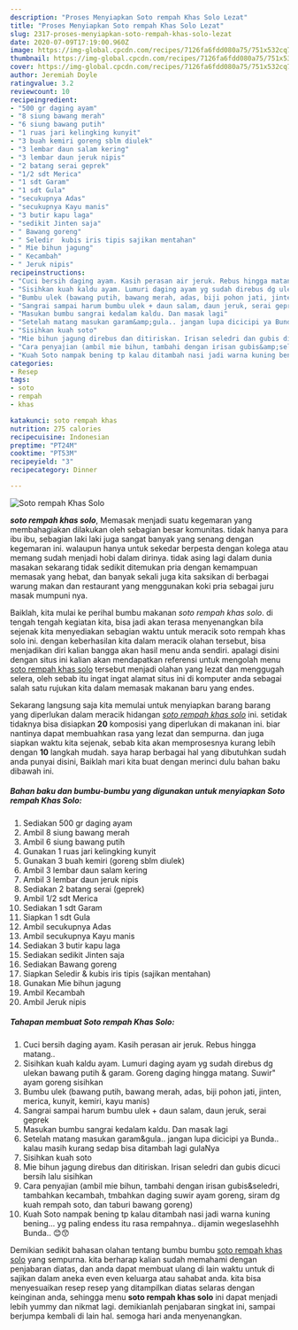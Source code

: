 ```yaml
---
description: "Proses Menyiapkan Soto rempah Khas Solo Lezat"
title: "Proses Menyiapkan Soto rempah Khas Solo Lezat"
slug: 2317-proses-menyiapkan-soto-rempah-khas-solo-lezat
date: 2020-07-09T17:19:00.960Z
image: https://img-global.cpcdn.com/recipes/7126fa6fdd080a75/751x532cq70/soto-rempah-khas-solo-foto-resep-utama.jpg
thumbnail: https://img-global.cpcdn.com/recipes/7126fa6fdd080a75/751x532cq70/soto-rempah-khas-solo-foto-resep-utama.jpg
cover: https://img-global.cpcdn.com/recipes/7126fa6fdd080a75/751x532cq70/soto-rempah-khas-solo-foto-resep-utama.jpg
author: Jeremiah Doyle
ratingvalue: 3.2
reviewcount: 10
recipeingredient:
- "500 gr daging ayam"
- "8 siung bawang merah"
- "6 siung bawang putih"
- "1 ruas jari kelingking kunyit"
- "3 buah kemiri goreng sblm diulek"
- "3 lembar daun salam kering"
- "3 lembar daun jeruk nipis"
- "2 batang serai geprek"
- "1/2 sdt Merica"
- "1 sdt Garam"
- "1 sdt Gula"
- "secukupnya Adas"
- "secukupnya Kayu manis"
- "3 butir kapu laga"
- "sedikit Jinten saja"
- " Bawang goreng"
- " Seledir  kubis iris tipis sajikan mentahan"
- " Mie bihun jagung"
- " Kecambah"
- " Jeruk nipis"
recipeinstructions:
- "Cuci bersih daging ayam. Kasih perasan air jeruk. Rebus hingga matang.."
- "Sisihkan kuah kaldu ayam. Lumuri daging ayam yg sudah direbus dg ulekan bawang putih &amp; garam. Goreng daging hingga matang. Suwir&#34; ayam goreng sisihkan"
- "Bumbu ulek (bawang putih, bawang merah, adas, biji pohon jati, jinten, merica, kunyit, kemiri, kayu manis)"
- "Sangrai sampai harum bumbu ulek + daun salam, daun jeruk, serai geprek"
- "Masukan bumbu sangrai kedalam kaldu. Dan masak lagi"
- "Setelah matang masukan garam&amp;gula.. jangan lupa dicicipi ya Bunda.. kalau masih kurang sedap bisa ditambah lagi gulaNya"
- "Sisihkan kuah soto"
- "Mie bihun jagung direbus dan ditiriskan. Irisan seledri dan gubis dicuci bersih lalu sisihkan"
- "Cara penyajian (ambil mie bihun, tambahi dengan irisan gubis&amp;seledri, tambahkan kecambah, tmbahkan daging suwir ayam goreng, siram dg kuah rempah soto, dan taburi bawang goreng)"
- "Kuah Soto nampak bening tp kalau ditambah nasi jadi warna kuning bening... yg paling endess itu rasa rempahnya.. dijamin wegeslasehhh Bunda.. 😊😙"
categories:
- Resep
tags:
- soto
- rempah
- khas

katakunci: soto rempah khas 
nutrition: 275 calories
recipecuisine: Indonesian
preptime: "PT24M"
cooktime: "PT53M"
recipeyield: "3"
recipecategory: Dinner

---
```



![Soto rempah Khas Solo](https://img-global.cpcdn.com/recipes/7126fa6fdd080a75/751x532cq70/soto-rempah-khas-solo-foto-resep-utama.jpg)

<b><i>soto rempah khas solo</i></b>, Memasak menjadi suatu kegemaran yang membahagiakan dilakukan oleh sebagian besar komunitas. tidak hanya para ibu ibu, sebagian laki laki juga sangat banyak yang senang dengan kegemaran ini. walaupun hanya untuk sekedar berpesta dengan kolega atau memang sudah menjadi hobi dalam dirinya. tidak asing lagi dalam dunia masakan sekarang tidak sedikit ditemukan pria dengan kemampuan memasak yang hebat, dan banyak sekali juga kita saksikan di berbagai warung makan dan restaurant yang menggunakan koki pria sebagai juru masak mumpuni nya.



Baiklah, kita mulai ke perihal bumbu makanan <i>soto rempah khas solo</i>. di tengah tengah kegiatan kita, bisa jadi akan terasa menyenangkan bila sejenak kita menyediakan sebagian waktu untuk meracik soto rempah khas solo ini. dengan keberhasilan kita dalam meracik olahan tersebut, bisa menjadikan diri kalian bangga akan hasil menu anda sendiri. apalagi disini dengan situs ini kalian akan mendapatkan referensi untuk mengolah menu <u>soto rempah khas solo</u> tersebut menjadi olahan yang lezat dan menggugah selera, oleh sebab itu ingat ingat alamat situs ini di komputer anda sebagai salah satu rujukan kita dalam memasak makanan baru yang endes.


Sekarang langsung saja kita memulai untuk menyiapkan barang barang yang diperlukan dalam meracik hidangan <u><i>soto rempah khas solo</i></u> ini. setidak tidaknya bisa disiapkan <b>20</b> komposisi yang diperlukan di makanan ini. biar nantinya dapat membuahkan rasa yang lezat dan sempurna. dan juga siapkan waktu kita sejenak, sebab kita akan memprosesnya kurang lebih dengan <b>10</b> langkah mudah. saya harap berbagai hal yang dibutuhkan sudah anda punyai disini, Baiklah mari kita buat dengan merinci dulu bahan baku dibawah ini.

<!--inarticleads1-->

##### Bahan baku dan bumbu-bumbu yang digunakan untuk menyiapkan Soto rempah Khas Solo:

1. Sediakan 500 gr daging ayam
1. Ambil 8 siung bawang merah
1. Ambil 6 siung bawang putih
1. Gunakan 1 ruas jari kelingking kunyit
1. Gunakan 3 buah kemiri (goreng sblm diulek)
1. Ambil 3 lembar daun salam kering
1. Ambil 3 lembar daun jeruk nipis
1. Sediakan 2 batang serai (geprek)
1. Ambil 1/2 sdt Merica
1. Sediakan 1 sdt Garam
1. Siapkan 1 sdt Gula
1. Ambil secukupnya Adas
1. Ambil secukupnya Kayu manis
1. Sediakan 3 butir kapu laga
1. Sediakan sedikit Jinten saja
1. Sediakan  Bawang goreng
1. Siapkan  Seledir &amp; kubis iris tipis (sajikan mentahan)
1. Gunakan  Mie bihun jagung
1. Ambil  Kecambah
1. Ambil  Jeruk nipis




<!--inarticleads2-->

##### Tahapan membuat Soto rempah Khas Solo:

1. Cuci bersih daging ayam. Kasih perasan air jeruk. Rebus hingga matang..
1. Sisihkan kuah kaldu ayam. Lumuri daging ayam yg sudah direbus dg ulekan bawang putih &amp; garam. Goreng daging hingga matang. Suwir&#34; ayam goreng sisihkan
1. Bumbu ulek (bawang putih, bawang merah, adas, biji pohon jati, jinten, merica, kunyit, kemiri, kayu manis)
1. Sangrai sampai harum bumbu ulek + daun salam, daun jeruk, serai geprek
1. Masukan bumbu sangrai kedalam kaldu. Dan masak lagi
1. Setelah matang masukan garam&amp;gula.. jangan lupa dicicipi ya Bunda.. kalau masih kurang sedap bisa ditambah lagi gulaNya
1. Sisihkan kuah soto
1. Mie bihun jagung direbus dan ditiriskan. Irisan seledri dan gubis dicuci bersih lalu sisihkan
1. Cara penyajian (ambil mie bihun, tambahi dengan irisan gubis&amp;seledri, tambahkan kecambah, tmbahkan daging suwir ayam goreng, siram dg kuah rempah soto, dan taburi bawang goreng)
1. Kuah Soto nampak bening tp kalau ditambah nasi jadi warna kuning bening... yg paling endess itu rasa rempahnya.. dijamin wegeslasehhh Bunda.. 😊😙




Demikian sedikit bahasan olahan tentang bumbu bumbu <u>soto rempah khas solo</u> yang sempurna. kita berharap kalian sudah memahami dengan penjabaran diatas, dan anda dapat membuat ulang di lain waktu untuk di sajikan dalam aneka even even keluarga atau sahabat anda. kita bisa menyesuaikan resep resep yang ditampilkan diatas selaras dengan keinginan anda, sehingga menu <b>soto rempah khas solo</b> ini dapat menjadi lebih yummy dan nikmat lagi. demikianlah penjabaran singkat ini, sampai berjumpa kembali di lain hal. semoga hari anda menyenangkan.

